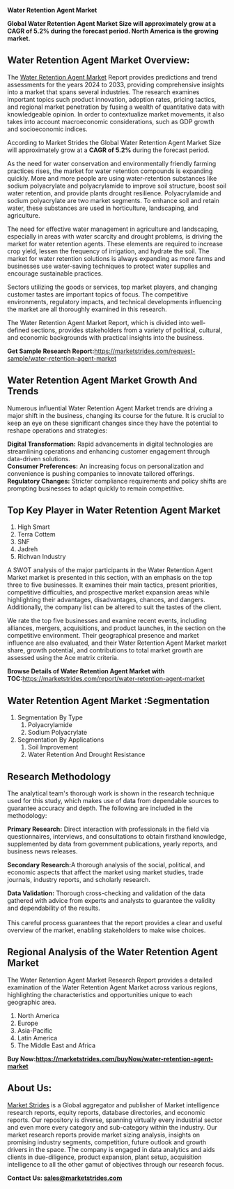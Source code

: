 <p><strong>Water Retention Agent Market</strong></p>
<p><strong>Global Water Retention Agent Market Size will approximately grow at a CAGR of 5.2% during the forecast period. North America is the growing market.</strong></p>
<h2>Water Retention Agent Market Overview:</h2>
<p>The <a href="https://marketstrides.com/report/water-retention-agent-market">Water Retention Agent Market</a> Report provides predictions and trend assessments for the years 2024 to 2033, providing comprehensive insights into a market that spans several industries. The research examines important topics such product innovation, adoption rates, pricing tactics, and regional market penetration by fusing a wealth of quantitative data with knowledgeable opinion. In order to contextualize market movements, it also takes into account macroeconomic considerations, such as GDP growth and socioeconomic indices.</p>
<p>According to Market Strides the Global Water Retention Agent Market Size will approximately grow at a <strong>CAGR of 5.2% </strong>during the forecast period.</p>
<p>As the need for water conservation and environmentally friendly farming practices rises, the market for water retention compounds is expanding quickly. More and more people are using water-retention substances like sodium polyacrylate and polyacrylamide to improve soil structure, boost soil water retention, and provide plants drought resilience. Polyacrylamide and sodium polyacrylate are two market segments. To enhance soil and retain water, these substances are used in horticulture, landscaping, and agriculture.</p>
<p>The need for effective water management in agriculture and landscaping, especially in areas with water scarcity and drought problems, is driving the market for water retention agents. These elements are required to increase crop yield, lessen the frequency of irrigation, and hydrate the soil. The market for water retention solutions is always expanding as more farms and businesses use water-saving techniques to protect water supplies and encourage sustainable practices.</p>
<p>Sectors utilizing the goods or services, top market players, and changing customer tastes are important topics of focus. The competitive environments, regulatory impacts, and technical developments influencing the market are all thoroughly examined in this research.</p>
<p>The Water Retention Agent Market Report, which is divided into well-defined sections, provides stakeholders from a variety of political, cultural, and economic backgrounds with practical insights into the business.</p>
<p><strong>Get Sample Research Report:</strong><a href="https://marketstrides.com/request-sample/water-retention-agent-market">https://marketstrides.com/request-sample/water-retention-agent-market</a></p>
<h2>Water Retention Agent Market Growth And Trends</h2>
<p>Numerous influential Water Retention Agent Market trends are driving a major shift in the business, changing its course for the future. It is crucial to keep an eye on these significant changes since they have the potential to reshape operations and strategies:</p>
<p><strong>Digital Transformation:</strong> Rapid advancements in digital technologies are streamlining operations and enhancing customer engagement through data-driven solutions.<br /><strong>Consumer Preferences:</strong> An increasing focus on personalization and convenience is pushing companies to innovate tailored offerings.<br /><strong>Regulatory Changes:</strong> Stricter compliance requirements and policy shifts are prompting businesses to adapt quickly to remain competitive.</p>
<h2>Top Key Player in Water Retention Agent Market</h2>
<ol>
<li>High Smart</li>
<li>Terra Cottem</li>
<li>SNF</li>
<li>Jadreh</li>
<li>Richvan Industry</li>
</ol>
<p>A SWOT analysis of the major participants in the Water Retention Agent Market market is presented in this section, with an emphasis on the top three to five businesses. It examines their main tactics, present priorities, competitive difficulties, and prospective market expansion areas while highlighting their advantages, disadvantages, chances, and dangers. Additionally, the company list can be altered to suit the tastes of the client.</p>
<p>We rate the top five businesses and examine recent events, including alliances, mergers, acquisitions, and product launches, in the section on the competitive environment. Their geographical presence and market influence are also evaluated, and their Water Retention Agent Market market share, growth potential, and contributions to total market growth are assessed using the Ace matrix criteria.</p>
<p><strong>Browse Details of Water Retention Agent Market with TOC:</strong><a href="https://marketstrides.com/report/water-retention-agent-market">https://marketstrides.com/report/water-retention-agent-market</a></p>
<h2>Water Retention Agent Market :Segmentation</h2>
<ol>
<li>Segmentation By Type
<ol>
<li>Polyacrylamide</li>
<li>Sodium Polyacrylate</li>
</ol>
</li>
<li>Segmentation By&nbsp;Applications
<ol>
<li>Soil Improvement</li>
<li>Water Retention And Drought Resistance</li>
</ol>
</li>
</ol>
<h2>Research Methodology</h2>
<p>The analytical team's thorough work is shown in the research technique used for this study, which makes use of data from dependable sources to guarantee accuracy and depth. The following are included in the methodology:</p>
<p><strong>Primary Research:</strong> Direct interaction with professionals in the field via questionnaires, interviews, and consultations to obtain firsthand knowledge, supplemented by data from government publications, yearly reports, and business news releases.</p>
<p><strong>Secondary Research:</strong>A&nbsp;thorough analysis of the social, political, and economic aspects that affect the market using market studies, trade journals, industry reports, and scholarly research.</p>
<p><strong>Data Validation:</strong>&nbsp;Thorough cross-checking and validation of the data gathered with advice from experts and analysts to guarantee the validity and dependability of the results. <br /><br />This careful process guarantees that the report provides a clear and useful overview of the market, enabling stakeholders to make wise choices.</p>
<h2>Regional Analysis of the Water Retention Agent Market</h2>
<p>The Water Retention Agent Market Research Report provides a detailed examination of the Water Retention Agent Market across various regions, highlighting the characteristics and opportunities unique to each geographic area.</p>
<ol>
<li>North America</li>
<li>Europe</li>
<li>Asia-Pacific</li>
<li>Latin America</li>
<li>The Middle East and Africa</li>
</ol>
<p><strong>Buy Now:<a href="https://marketstrides.com/buyNow/water-retention-agent-market?price=single_price">https://marketstrides.com/buyNow/water-retention-agent-market</a></strong></p>
<h2>About Us:</h2>
<p><a href="https://marketstrides.com/">Market Strides</a> is a Global aggregator and publisher of Market intelligence research reports, equity reports, database directories, and economic reports. Our repository is diverse, spanning virtually every industrial sector and even more every category and sub-category within the industry. Our market research reports provide market sizing analysis, insights on promising industry segments, competition, future outlook and growth drivers in the space. The company is engaged in data analytics and aids clients in due-diligence, product expansion, plant setup, acquisition intelligence to all the other gamut of objectives through our research focus.</p>
<p><strong>Contact Us: <a href="mailto:sales@marketstrides.com">sales@marketstrides.com</a></strong></p>
